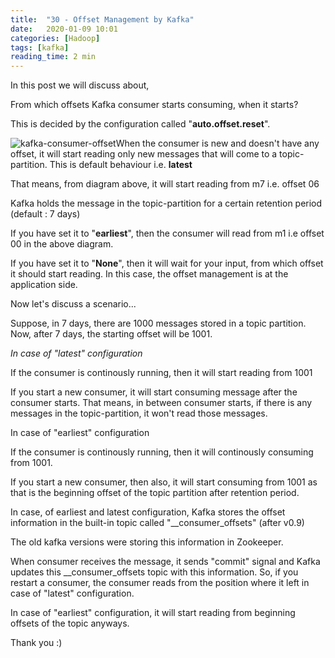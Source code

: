 ```yaml
---
title:  "30 - Offset Management by Kafka"
date:   2020-01-09 10:01
categories: [Hadoop]
tags: [kafka]
reading_time: 2 min
---
```


In this post we will discuss about, 

From which offsets Kafka consumer starts consuming, when it starts?

This is decided by the configuration called "**auto.offset.reset**".



![kafka-consumer-offset](https://i.imgur.com/RIdNfbf.png)When the consumer is new and doesn't have any offset, it will start reading only new messages that will come to a topic-partition. This is default behaviour i.e. **latest**

That means, from diagram above, it will start reading from m7 i.e. offset 06

Kafka holds the message in the topic-partition for a certain retention period (default : 7 days)

If you have set it to "**earliest**", then the consumer will read from m1 i.e offset 00 in the above diagram.

If you have set it to "**None**", then it will wait for your input, from which offset it should start reading. In this case, the offset management is at the application side.

Now let's discuss a scenario...

Suppose, in 7 days, there are 1000 messages stored in a topic partition. Now, after 7 days, the starting offset will be 1001. 

*In case of "latest" configuration*

If the consumer is continously running, then it will start reading from 1001 

If you start a new consumer, it will start consuming message after the consumer starts. That means, in between consumer starts, if there is any messages in the topic-partition, it won't read those messages. 

In case of "earliest" configuration

If the consumer is continously running, then it will continously consuming from 1001.

If you start a new consumer, then also, it will start consuming from 1001 as that is the beginning offset of the topic partition after retention period.

In case, of earliest and latest configuration, Kafka stores the offset information in the built-in topic called "__consumer_offsets" (after v0.9)

The old kafka versions were storing this information in Zookeeper.

When consumer receives the message, it sends "commit" signal and Kafka updates this __consumer_offsets topic with this information. So, if you restart a consumer, the consumer reads from the position where it left in case of "latest" configuration.

In case of "earliest" configuration, it will start reading from beginning offsets of the topic anyways.

Thank you :)



